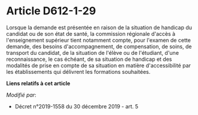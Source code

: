 # Article D612-1-29

Lorsque la demande est présentée en raison de la situation de handicap du candidat ou de son état de santé, la commission
régionale d'accès à l'enseignement supérieur tient notamment compte, pour l'examen de cette demande, des besoins
d'accompagnement, de compensation, de soins, de transport du candidat, de la situation de l'élève ou de l'étudiant, d'une
reconnaissance, le cas échéant, de sa situation de handicap et des modalités de prise en compte de sa situation en matière
d'accessibilité par les établissements qui délivrent les formations souhaitées.

**Liens relatifs à cet article**

_Modifié par_:

  - Décret n°2019-1558 du 30 décembre 2019 - art. 5
